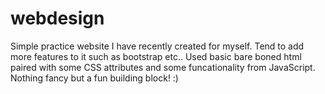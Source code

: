 # webdesign
Simple practice website I have recently created for myself. Tend to add more features to it such as bootstrap etc..
Used basic bare boned html paired with some CSS attributes and some funcationality from JavaScript. Nothing fancy but a fun building block! :)
